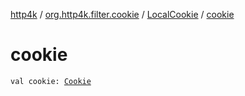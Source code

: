 [http4k](../../index.md) / [org.http4k.filter.cookie](../index.md) / [LocalCookie](index.md) / [cookie](./cookie.md)

# cookie

`val cookie: `[`Cookie`](../../org.http4k.core.cookie/-cookie/index.md)